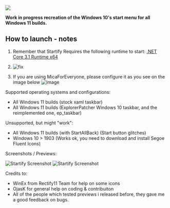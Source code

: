<p align="left">
    <img src="https://raw.githubusercontent.com/Lixkote/Startify/master/logo.png">
</p>

**Work in progress recreation of the Windows 10's start menu for all Windows 11 builds.**

## How to launch - notes

1. Remember that Startify Requires the following runtime to start:
[.NET Core 3.1 Runtime x64](https://dotnet.microsoft.com/en-us/download/dotnet/thank-you/runtime-desktop-3.1.32-windows-x64-installer)

2. ![fix](https://github.com/Lixkote/Startify/blob/main/tempfix.png)

3. If you are using MicaForEveryone, please configure it as you see on the image below
![image](https://github.com/user-attachments/assets/baed28f2-12fb-49bf-9f2b-7741c41b7943)


Supported operating systems and configurations:
- All Windows 11 builds (stock xaml taskbar)
- All Windows 11 builds (ExplorerPatcher Windows 10 taskbar, and the reimplemented one, ep_taskbar)

Unsupported, but might "work":
- All Windows 11 builds (with StartAllBack) (Start button glitches)
- Windows 10 > 1903 (Works ok, you need to download and install Segoe Fluent Icons)

Screenshots / Previews:

![Startify Screenshot](https://github.com/Lixkote/Startify/blob/main/Previews/tiles2.png)
![Startify Screenshot](https://github.com/Lixkote/Startify/blob/main/Previews/notiles2.png)

Credits to:

 - WinEx from Rectify11 Team for help on some icons
 - OjasK for general help on coding & contribuiton
 - All of the people which tested previews i released before, they gave me a good feedback on bugs.
 
